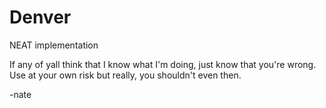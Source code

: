 # Denver
NEAT implementation

If any of yall think that I know what I'm doing, just know that you're wrong. Use at your own risk but really, 
you shouldn't even then.

-nate
